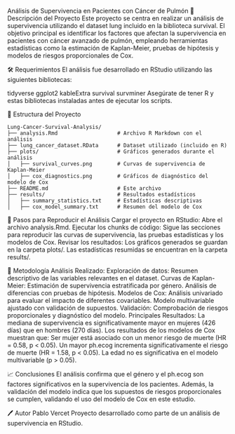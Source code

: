 Análisis de Supervivencia en Pacientes con Cáncer de Pulmón
📄 Descripción del Proyecto
Este proyecto se centra en realizar un análisis de supervivencia utilizando el dataset lung incluido en la biblioteca survival. El objetivo principal es identificar los factores que afectan la supervivencia en pacientes con cáncer avanzado de pulmón, empleando herramientas estadísticas como la estimación de Kaplan-Meier, pruebas de hipótesis y modelos de riesgos proporcionales de Cox.

🛠️ Requerimientos
El análisis fue desarrollado en RStudio utilizando las siguientes bibliotecas:

tidyverse
ggplot2
kableExtra
survival
survminer
Asegúrate de tener R y estas bibliotecas instaladas antes de ejecutar los scripts.

📂 Estructura del Proyecto
``` {r}
Lung-Cancer-Survival-Analysis/
├── analysis.Rmd                   # Archivo R Markdown con el análisis
├── lung_cancer_dataset.RData      # Dataset utilizado (incluido en R)
├── plots/                         # Gráficos generados durante el análisis
│   ├── survival_curves.png        # Curvas de supervivencia de Kaplan-Meier
│   ├── cox_diagnostics.png        # Gráficos de diagnóstico del modelo de Cox
├── README.md                      # Este archivo
├── results/                       # Resultados estadísticos
│   ├── summary_statistics.txt     # Estadísticas descriptivas
│   ├── cox_model_summary.txt      # Resumen del modelo de Cox
```

🚀 Pasos para Reproducir el Análisis
Cargar el proyecto en RStudio: Abre el archivo analysis.Rmd.
Ejecutar los chunks de código: Sigue las secciones para reproducir las curvas de supervivencia, las pruebas estadísticas y los modelos de Cox.
Revisar los resultados:
Los gráficos generados se guardan en la carpeta plots/.
Las estadísticas resumidas se encuentran en la carpeta results/.

🧪 Metodología
Análisis Realizado:
Exploración de datos:
Resumen descriptivo de las variables relevantes en el dataset.
Curvas de Kaplan-Meier:
Estimación de supervivencia estratificada por género.
Análisis de diferencias con pruebas de hipótesis.
Modelos de Cox:
Análisis univariado para evaluar el impacto de diferentes covariables.
Modelo multivariable ajustado con validación de supuestos.
Validación:
Comprobación de riesgos proporcionales y diagnóstico del modelo.
Principales Resultados:
La mediana de supervivencia es significativamente mayor en mujeres (426 días) que en hombres (270 días).
Los resultados de los modelos de Cox muestran que:
Ser mujer está asociado con un menor riesgo de muerte (HR = 0.58, p < 0.05).
Un mayor ph.ecog incrementa significativamente el riesgo de muerte (HR = 1.58, p < 0.05).
La edad no es significativa en el modelo multivariable (p > 0.05).

📈 Conclusiones
El análisis confirma que el género y el ph.ecog son factores significativos en la supervivencia de los pacientes. Además, la validación del modelo indica que los supuestos de riesgos proporcionales se cumplen, validando el uso del modelo de Cox en este estudio.

🖊️ Autor
Pablo Vercet
Proyecto desarrollado como parte de un análisis de supervivencia en RStudio.
